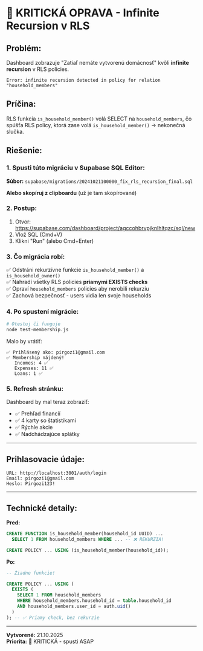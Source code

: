 # 🚨 KRITICKÁ OPRAVA - Infinite Recursion v RLS

## Problém:
Dashboard zobrazuje "Zatiaľ nemáte vytvorenú domácnosť" kvôli **infinite recursion** v RLS policies.

```
Error: infinite recursion detected in policy for relation "household_members"
```

## Príčina:
RLS funkcia `is_household_member()` volá SELECT na `household_members`, čo spúšťa RLS policy, ktorá zase volá `is_household_member()` → nekonečná slučka.

## Riešenie:

### 1. Spusti túto migráciu v Supabase SQL Editor:

**Súbor:** `supabase/migrations/20241021100000_fix_rls_recursion_final.sql`

**Alebo skopíruj z clipboardu** (už je tam skopírované)

### 2. Postup:

1. Otvor: https://supabase.com/dashboard/project/agccohbrvpjknlhltqzc/sql/new
2. Vlož SQL (Cmd+V)
3. Klikni "Run" (alebo Cmd+Enter)

### 3. Čo migrácia robí:

✅ Odstráni rekurzívne funkcie `is_household_member()` a `is_household_owner()`  
✅ Nahradí všetky RLS policies **priamymi EXISTS checks**  
✅ Opraví `household_members` policies aby nerobili rekurziu  
✅ Zachová bezpečnosť - users vidia len svoje households  

### 4. Po spustení migrácie:

```bash
# Otestuj či funguje
node test-membership.js
```

Malo by vrátiť:
```
✅ Prihlásený ako: pirgozi1@gmail.com
✅ Membership nájdený!
   Incomes: 4 ✅
   Expenses: 11 ✅
   Loans: 1 ✅
```

### 5. Refresh stránku:

Dashboard by mal teraz zobraziť:
- ✅ Prehľad financií
- ✅ 4 karty so štatistikami
- ✅ Rýchle akcie
- ✅ Nadchádzajúce splátky

---

## Prihlasovacie údaje:

```
URL: http://localhost:3001/auth/login
Email: pirgozi1@gmail.com
Heslo: Pirgozi123!
```

---

## Technické detaily:

**Pred:**
```sql
CREATE FUNCTION is_household_member(household_id UUID) ...
  SELECT 1 FROM household_members WHERE ... -- ❌ REKURZIA!

CREATE POLICY ... USING (is_household_member(household_id));
```

**Po:**
```sql
-- Žiadne funkcie!

CREATE POLICY ... USING (
  EXISTS (
    SELECT 1 FROM household_members 
    WHERE household_members.household_id = table.household_id 
    AND household_members.user_id = auth.uid()
  )
); -- ✅ Priamy check, bez rekurzie
```

---

**Vytvorené:** 21.10.2025  
**Priorita:** 🚨 KRITICKÁ - spusti ASAP

